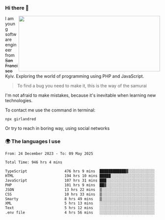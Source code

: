 ### Hi there 👋  

<img align='right' src="https://github-readme-stats.vercel.app/api?username=girlandred&count_private=true&show_icons=true&include_all_commits=true&hide_rank=true&hide_title=true&theme=buefy&card_width=300" width=460 height=180>


I am young software engineer from ~~San Francisco~~ Kyiv. Exploring the world of programming using PHP and JavaScript.


> To find a bug you need to make it, this is the way of the samurai



I'm not afraid to make mistakes, because it's inevitable when learning new technologies.

To contact me use the command in terminal:

```
npx girlandred
```

Or try to reach in boring way, using social networks


### 🌍 The languages I use

<!--START_SECTION:waka-->

```txt
From: 24 December 2023 - To: 09 May 2025

Total Time: 946 hrs 4 mins

TypeScript                 476 hrs 9 mins  ████████████▓░░░░░░░░░░░░   50.32 %
HTML                       194 hrs 10 mins █████░░░░░░░░░░░░░░░░░░░░   20.52 %
JavaScript                 107 hrs 31 mins ███░░░░░░░░░░░░░░░░░░░░░░   11.36 %
PHP                        101 hrs 9 mins  ██▓░░░░░░░░░░░░░░░░░░░░░░   10.69 %
JSON                       13 hrs 22 mins  ▒░░░░░░░░░░░░░░░░░░░░░░░░   01.41 %
CSS                        10 hrs 33 mins  ▒░░░░░░░░░░░░░░░░░░░░░░░░   01.12 %
Smarty                     8 hrs 49 mins   ▒░░░░░░░░░░░░░░░░░░░░░░░░   00.93 %
XML                        5 hrs 13 mins   ░░░░░░░░░░░░░░░░░░░░░░░░░   00.55 %
Text                       5 hrs 12 mins   ░░░░░░░░░░░░░░░░░░░░░░░░░   00.55 %
.env file                  4 hrs 56 mins   ░░░░░░░░░░░░░░░░░░░░░░░░░   00.52 %
```

<!--END_SECTION:waka-->
